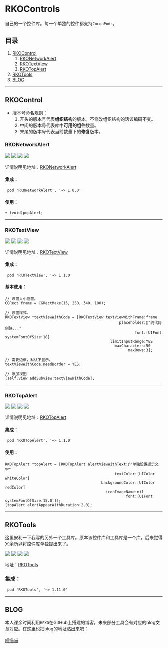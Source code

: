 # RKOControls
自己的一个控件库。每一个单独的控件都支持`CocoaPods`。

## 目录

1. [RKOControl](#rkocontrol)
    1. [RKONetworkAlert](#rkonetworkalert)
    2. [RKOTextView](#rkotextview) 
    3. [RKOTopAlert](#rkotopalert)
2. [RKOTools](#rkotools)
3. [BLOG](#blog)

---------------------------------------------------------------------

## RKOControl

- 版本号命名规则：
    1. 开头的版本号代表**组织结构**的版本。不修改组织结构的话该编码不变。
    2. 中间的版本号代表库中**可用的组件**数量。
    3. 末尾的版本号代表当前数量下的**修复**版本。

### RKONetworkAlert

<p align="left">
<a href=""><img src="https://img.shields.io/badge/pod-v1.0.0-brightgreen.svg"></a>
<a href=""><img src="https://img.shields.io/badge/ObjectiveC-compatible-orange.svg"></a>
<a href=""><img src="https://img.shields.io/badge/platform-iOS%207.0%2B-ff69b5152950834.svg"></a>
<a href="https://github.com/rakuyoMo/RKOTools/blob/master/LICENSE"><img src="https://img.shields.io/badge/license-MIT-green.svg?style=flat"></a>
</p>

详情说明见地址：[RKONetworkAlert](https://github.com/rakuyoMo/RKOControls/tree/master/RKONetworkAlertManager)

#### 集成：

```shell
 pod 'RKONetworkAlert', '~> 1.0.0'
```

#### 使用：

```objc
+ (void)popAlert;
```

---------------------------------------------------------------------

### RKOTextView

<p align="left">
<a href=""><img src="https://img.shields.io/badge/pod-v1.1.0-brightgreen.svg"></a>
<a href=""><img src="https://img.shields.io/badge/ObjectiveC-compatible-orange.svg"></a>
<a href=""><img src="https://img.shields.io/badge/platform-iOS%207.0%2B-ff69b5152950834.svg"></a>
<a href="https://github.com/rakuyoMo/RKOTools/blob/master/LICENSE"><img src="https://img.shields.io/badge/license-MIT-green.svg?style=flat"></a>
</p>

详情说明见地址：[RKOTextView](https://github.com/rakuyoMo/RKOControls/tree/master/RKOTextViewManager)

#### 集成：

```shell
 pod 'RKOTextView', '~> 1.1.0'
```

#### 基本使用：

```objc
// 设置大小位置。
CGRect frame = CGRectMake(15, 250, 340, 100);
    
// 设置样式。
RKOTextView *textViewWithCode = [RKOTextView textViewWithFrame:frame
                                                   placeholder:@"纯代码创建..."
                                                          font:[UIFont systemFontOfSize:18]
                                               limitInputRange:YES
                                                 maxCharacters:50
                                                       maxRows:3];
    
// 需要边框，默认不显示。
textViewWithCode.needBorder = YES;
    
// 添加视图
[self.view addSubview:textViewWithCode];
```

---------------------------------------------------------------------

### RKOTopAlert

<p align="left">
<a href=""><img src="https://img.shields.io/badge/pod-v1.1.0-brightgreen.svg"></a>
<a href=""><img src="https://img.shields.io/badge/ObjectiveC-compatible-orange.svg"></a>
<a href=""><img src="https://img.shields.io/badge/platform-iOS%209.0%2B-ff69b5152950834.svg"></a>
<a href="https://github.com/rakuyoMo/RKOTools/blob/master/LICENSE"><img src="https://img.shields.io/badge/license-MIT-green.svg?style=flat"></a>
</p>

详情说明见地址：[RKOTopAlert](https://github.com/rakuyoMo/RKOControls/tree/master/RKOTopAlertManager)

#### 集成：

```shell
 pod 'RKOTopAlert', '~> 1.1.0'
```

#### 使用：

```objc
RKOTopAlert *topAlert = [RKOTopAlert alertViewWithText:@"单独设置提示文字"
                                                 textColor:[UIColor whiteColor]
                                           backgroundColor:[UIColor redColor]
                                             iconImageName:nil
                                                      font:[UIFont systemFontOfSize:15.0f]];
[topAlert alertAppearWithDuration:2.0];
```

---------------------------------------------------------------------

## RKOTools

这里安利一下我写的另外一个工具库。原本该控件库和工具库是一个库，后来觉得冗余所以将控件库单独提出来了。

<p align="left">
<a href=""><img src="https://img.shields.io/badge/pod-v1.11.0-brightgreen.svg"></a>
<a href=""><img src="https://img.shields.io/badge/ObjectiveC-compatible-orange.svg"></a>
<a href=""><img src="https://img.shields.io/badge/platform-iOS%209.0%2B-ff69b5152950834.svg"></a>
<a href="https://github.com/rakuyoMo/RKOTools/blob/master/LICENSE"><img src="https://img.shields.io/badge/license-MIT-green.svg?style=flat"></a>
</p>

地址：[RKOTools](https://github.com/rakuyoMo/RKOTools)

### 集成：

```shell
 pod 'RKOTools', '~> 1.11.0'
```

---------------------------------------------------------------------

## BLOG

本人课余时间利用`HEXO`在GitHub上搭建的博客。未来部分工具会有对应的blog文章对应。在这里也把blog的地址贴出来吧：<br><br>
<a href="https://rakuyomo.github.io" target="_blank">喵喵喵</a>
